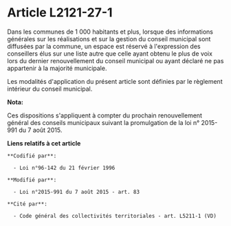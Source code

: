 # Article L2121-27-1

Dans les communes de 1 000 habitants et plus, lorsque des informations générales sur les réalisations et sur la gestion du
conseil municipal sont diffusées par la commune, un espace est réservé à l'expression des conseillers élus sur une liste
autre que celle ayant obtenu le plus de voix lors du dernier renouvellement du conseil municipal ou ayant déclaré ne pas
appartenir à la majorité municipale. 

Les modalités d'application du présent article sont définies par le règlement intérieur du conseil municipal.

**Nota:**

Ces dispositions s'appliquent à compter du prochain renouvellement général des conseils municipaux suivant la promulgation de
la loi n° 2015-991 du 7 août 2015.

**Liens relatifs à cet article**

	**Codifié par**:

	  - Loi n°96-142 du 21 février 1996

	**Modifié par**:

	  - Loi n°2015-991 du 7 août 2015 - art. 83

	**Cité par**:

	  - Code général des collectivités territoriales - art. L5211-1 (VD)
